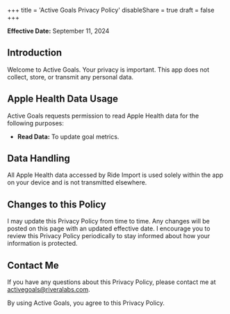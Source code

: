 +++
title = 'Active Goals Privacy Policy'
disableShare = true
draft = false
+++

**Effective Date:** September 11, 2024

## Introduction

Welcome to Active Goals. Your privacy is important. This app does not collect, store, or transmit any personal data.

## Apple Health Data Usage

Active Goals requests permission to read Apple Health data for the following purposes:

- **Read Data:** To update goal metrics.

## Data Handling

All Apple Health data accessed by Ride Import is used solely within the app on your device and is not transmitted elsewhere.

## Changes to this Policy

I may update this Privacy Policy from time to time. Any changes will be posted on this page with an updated effective date.
I encourage you to review this Privacy Policy periodically to stay informed about how your information is protected.

## Contact Me

If you have any questions about this Privacy Policy, please contact me at activegoals@riveralabs.com.

By using Active Goals, you agree to this Privacy Policy.
